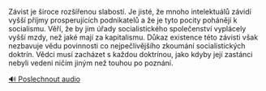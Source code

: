 
Závist je široce rozšířenou slabostí. Je jisté, že mnoho intelektuálů závidí vyšší příjmy prosperujících podnikatelů a že je tyto pocity pohánějí k socialismu. Věří, že by jim úřady socialistického společenství vyplácely vyšší mzdy, než jaké mají za kapitalismu. Důkaz existence této závisti však nezbavuje vědu povinnosti co nejpečlivějšího zkoumání socialistických doktrín. Vědci musí zacházet s každou doktrínou, jako kdyby její zastánci nebyli vedeni ničím jiným než touhou po poznání.

[🔊 Poslechnout audio](/data/7-paragraphs/audio/chapter_26/para_004-Zvist-je-iroce-rozenou-slabost-Je-jist-e.mp3)
